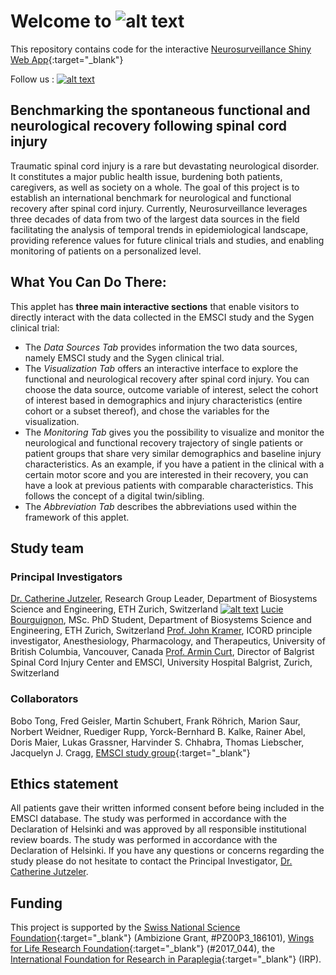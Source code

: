 # Welcome to ![alt text](https://github.com/jutzca/Neurosurveillance/tree/main/figures/neurosurveillance_logo.png?raw=true)

This repository contains code for the interactive [Neurosurveillance Shiny Web App](https://jutzelec.shinyapps.io/neurosurveillance/){:target="_blank"}

Follow us : [![alt text][1.1]][2]

## Benchmarking the spontaneous functional and neurological recovery following spinal cord injury
Traumatic spinal cord injury is a rare but devastating neurological disorder. It constitutes a major public health issue, burdening both patients, caregivers, as well as society on a whole. The goal of this project is to establish an international benchmark for neurological and functional recovery after spinal cord injury. Currently, Neurosurveillance leverages three decades of data from two of the largest data sources in the field facilitating the analysis of temporal trends in epidemiological landscape, providing reference values for future clinical trials and studies, and enabling monitoring of patients on a personalized level.

## What You Can Do There:
This applet has **three main interactive sections** that enable visitors to directly interact with the data collected in the EMSCI study and the Sygen clinical trial:
+ The *Data Sources Tab* provides information the two data sources, namely EMSCI study and the Sygen clinical trial.
+ The *Visualization Tab* offers an interactive interface to explore the functional and neurological recovery after spinal cord injury. You can choose the data source, outcome variable of interest, select the cohort of interest based in demographics and injury characteristics (entire cohort or a subset thereof), and chose the variables for the visualization.
+ The *Monitoring Tab* gives you the possibility to visualize and monitor the neurological and functional recovery trajectory of single patients or patient groups that share very similar demographics and baseline injury characteristics. As an example, if you have a patient in the clinical with a certain motor score and you are interested in their recovery, you can have a look at previous patients with comparable characteristics. This follows the concept of a digital twin/sibling.
+ The *Abbreviation Tab* describes the abbreviations used within the framework of this applet.

## Study team
### Principal Investigators
[Dr. Catherine Jutzeler](mailto:catherine.jutzeler@bsse.ethz.ch?subject=[GitHub]%20Neurosurveillance%20App), Research Group Leader, Department of Biosystems Science and Engineering, ETH Zurich, Switzerland [![alt text][1.1]][1]
[Lucie Bourguignon](mailto:lucie.bourguignon@bsse.ethz.ch?subject=[GitHub]%20Neurosurveillance%20App), MSc. PhD Student, Department of Biosystems Science and Engineering, ETH Zurich, Switzerland
[Prof. John Kramer](mailto:john.kramer@ubc.ca?subject=[GitHub]%20Neurosurveillance%20App), ICORD principle investigator, Anesthesiology, Pharmacology, and Therapeutics, University of British Columbia, Vancouver, Canada
[Prof. Armin Curt](mailto:armin.curt@balgrist.ch?subject=[GitHub]%20Neurosurveillance%20App), Director of Balgrist Spinal Cord Injury Center and EMSCI, University Hospital Balgrist, Zurich, Switzerland

### Collaborators
Bobo Tong, Fred Geisler, Martin Schubert, Frank Röhrich, Marion Saur, Norbert Weidner, Ruediger Rupp, Yorck-Bernhard B. Kalke, Rainer Abel, Doris Maier, Lukas Grassner, Harvinder S. Chhabra, Thomas Liebscher, Jacquelyn J. Cragg, [EMSCI study group](https://www.emsci.org/index.php/members){:target="_blank"}

## Ethics statement
All patients gave their written informed consent before being included in the EMSCI database. The study was performed in accordance with the Declaration of Helsinki and was approved by all responsible institutional review boards. The study was performed in accordance with the Declaration of Helsinki. If you have any questions or concerns regarding the study please do not hesitate to contact the Principal Investigator, [Dr. Catherine Jutzeler](mailto:catherine.jutzeler@bsse.ethz.ch?subject=[GitHub]%20Neurosurveillance%20App).

## Funding
This project is supported by the [Swiss National Science Foundation](http://p3.snf.ch/project-186101){:target="_blank"} (Ambizione Grant, #PZ00P3_186101), [Wings for Life Research Foundation](https://www.wingsforlife.com/en/){:target="_blank"} (#2017_044), the [International Foundation for Research in Paraplegia](https://www.irp.ch/en/foundation/){:target="_blank"} (IRP).

[1.1]: http://i.imgur.com/tXSoThF.png
[1]: https://twitter.com/Jutzeler_Cathy
[2]: https://twitter.com/Neurosurv_Sci
